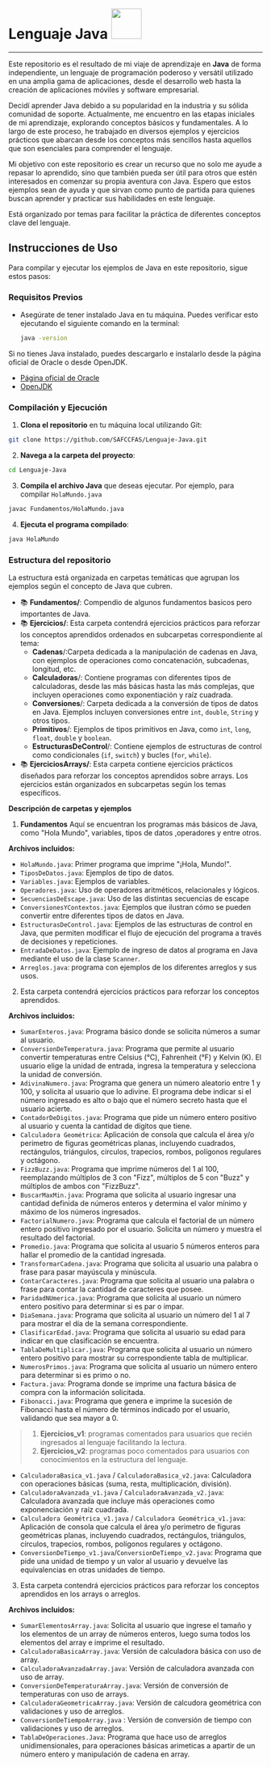 # Lenguaje Java  <img src="java.ico" width="60"/>

___
Este repositorio es el resultado de mi viaje de aprendizaje en **Java** de forma independiente, un lenguaje de programación poderoso y versátil
utilizado en una amplia gama de aplicaciones, desde el desarrollo web hasta la creación de aplicaciones móviles y software empresarial.

Decidí aprender Java debido a su popularidad en la industria y su sólida comunidad de soporte. Actualmente, me encuentro en las etapas iniciales
de mi aprendizaje, explorando conceptos básicos y fundamentales. A lo largo de este proceso, he trabajado en diversos ejemplos y ejercicios prácticos que abarcan desde los conceptos más sencillos hasta aquellos que son esenciales para comprender el lenguaje.

Mi objetivo con este repositorio es crear un recurso que no solo me ayude a repasar lo aprendido, sino que también pueda ser útil para otros que
estén interesados en comenzar su propia aventura con Java. Espero que estos ejemplos sean de ayuda y que sirvan como punto de partida para quienes
buscan aprender y practicar sus habilidades en este lenguaje.

Está organizado por temas para facilitar la práctica de diferentes conceptos clave del lenguaje.

## Instrucciones de Uso

Para compilar y ejecutar los ejemplos de Java en este repositorio, sigue estos pasos:

### Requisitos Previos

- Asegúrate de tener instalado Java en tu máquina. Puedes verificar esto ejecutando el siguiente comando en la terminal:
  
  ```bash
  java -version
  ```

Si no tienes Java instalado, puedes descargarlo e instalarlo desde la página oficial de Oracle o desde OpenJDK.

- [Página oficial de Oracle](https://www.oracle.com/java/technologies/javase-downloads.html)
- [OpenJDK](https://openjdk.java.net/)

### Compilación y Ejecución

1. **Clona el repositorio** en tu máquina local utilizando Git:

```bash
git clone https://github.com/SAFCCFAS/Lenguaje-Java.git
```

2. **Navega a la carpeta del proyecto**:

```bash
cd Lenguaje-Java
```

3. **Compila el archivo Java** que deseas ejecutar. Por ejemplo, para compilar `HolaMundo.java`

```bash
javac Fundamentos/HolaMundo.java
```

4. **Ejecuta el programa compilado**:

```bash
java HolaMundo
```

### Estructura del repositorio

La estructura está organizada en carpetas temáticas que agrupan los ejemplos según el concepto de Java que cubren.

- 📚 **Fundamentos/**: Compendio de algunos fundamentos basicos pero importantes de Java.
- 📚 **Ejercicios/**: Esta carpeta contendrá ejercicios prácticos para reforzar los conceptos aprendidos ordenados en subcarpetas correspondiente
  al tema:
	- **Cadenas**/:Carpeta dedicada a la manipulación de cadenas en Java, con ejemplos de operaciones como concatenación,
	  subcadenas, longitud, etc.
	- **Calculadoras**/: Contiene programas con diferentes tipos de calculadoras, desde las más básicas hasta las más
	  complejas, que incluyen operaciones como exponentiación y raíz cuadrada.
	- **Conversiones**/: Carpeta dedicada a la conversión de tipos de datos en Java. Ejemplos incluyen conversiones entre
	  `int`, `double`, `String` y otros tipos.
	- **Primitivos**/: Ejemplos de tipos primitivos en Java, como  `int`, `long`, `float`, `double` y `boolean`.
	- **EstructurasDeControl**/: Contiene ejemplos de estructuras de control como condicionales (`if`, `switch`) y bucles
	  (`for`, `while`).
- 📚 **EjerciciosArrays/**: Esta carpeta contiene ejercicios prácticos diseñados para reforzar los conceptos aprendidos sobre arrays. Los
  ejercicios están organizados en subcarpetas según los temas específicos.

**Descripción de carpetas y ejemplos**

1. **Fundamentos**
   Aquí se encuentran los programas más básicos de Java, como "Hola Mundo", variables, tipos de datos ,operadores y entre
   otros.

**Archivos incluidos:**

- `HolaMundo.java`: Primer programa que imprime "¡Hola, Mundo!".
- `TiposDeDatos.java`: Ejemplos de tipo de datos.
- `Variables.java`: Ejemplos de variables.
- `Operadores.java`: Uso de operadores aritméticos, relacionales y lógicos.
- `SecuenciasDeEscape.java`: Uso de las distintas secuencias de escape
- `ConversionesYContextos.java`: Ejemplos que ilustran cómo se pueden convertir entre diferentes tipos de datos en Java.
- `EstructurasDeControl.java`: Ejemplos de las estructuras de control en Java, que permiten modificar el flujo de ejecución del programa a través
  de decisiones y repeticiones.
- `EntradaDeDatos.java`: Ejemplo de ingreso de datos al programa en Java mediante el uso de la clase `Scanner`.
- `Arreglos.java`: programa con ejemplos de los diferentes arreglos y sus usos.

2. Esta carpeta contendrá ejercicios prácticos para reforzar los conceptos aprendidos.

**Archivos incluidos:**

- `SumarEnteros.java`: Programa básico donde se solicita números a sumar al usuario.
- `ConversionDeTemperatura.java`: Programa que permite al usuario convertir temperaturas entre Celsius (°C), Fahrenheit (°F) y Kelvin (K). El
  usuario elige la unidad de entrada, ingresa la temperatura y selecciona la unidad de conversión.
- `AdivinaNumero.java`: Programa que genera un número aleatorio entre 1 y 100, y solicita al usuario que lo adivine. El programa debe indicar si
  el número ingresado es alto o bajo que el número secreto hasta que el usuario acierte.
- `ContadorDeDigitos.java`: Programa que pide un número entero positivo al usuario y cuenta la cantidad de dígitos que tiene.
- `Calculadora Geométrica`: Aplicación de consola que calcula el área y/o perimetro de figuras geométricas planas, incluyendo cuadrados,
  rectángulos, triángulos, círculos, trapecios, rombos, polígonos regulares y octágono.
- `FizzBuzz.java`: Programa que imprime números del 1 al 100, reemplazando múltiplos de 3 con "Fizz", múltiplos de 5 con "Buzz" y múltiplos de
  ambos con "FizzBuzz".
- `BuscarMaxMin.java`: Programa que solicita al usuario ingresar una cantidad definida de números enteros y determina el valor mínimo y máximo de
  los números ingresados.
- `FactorialNumero.java`: Programa que calcula el factorial de un número entero positivo ingresado por el usuario. Solicita un número y muestra el
  resultado del factorial.
- `Promedio.java`: Programa que solicita al usuario 5 números enteros para hallar el promedio de la cantidad ingresada.
- `TransformarCadena.java`: Programa que solicita al usuario una palabra o frase para pasar mayúscula y minúscula.
- `ContarCaracteres.java`: Programa que solicita al usuario una palabra o frase para contar la cantidad de caracteres que posee.
- `ParidadNUmerica.java`: Programa que solicita al usuario un número entero positivo para determinar si es par o impar.
- `DiaSemana.java`: Programa que solicita al usuario un número del 1 al 7 para mostrar el día de la semana correspondiente.
- `ClasificarEdad.java`: Programa que solicita al usuario su edad para indicar en que clasificación se encuentra.
- `TablaDeMultiplicar.java`: Programa que solicita al usuario un número entero positivo para mostrar su correspondiente tabla de multiplicar.
- `NumerosPrimos.java`: Programa que solicita al usuario un número entero para determinar si es primo o no.
- `Factura.java`: Programa donde se imprime una factura básica de compra con la información solicitada.
- `Fibonacci.java`: Programa que genera e imprime la sucesión de Fibonacci hasta el número de términos indicado por el usuario, validando que sea
  mayor a 0.

> 1. **Ejercicios_v1**: programas comentados para usuarios que recién ingresados al lenguaje facilitando la lectura.
> 2. **Ejercicios_v2**: programas poco comentados para usuarios con conocimientos en la estructura del lenguaje.

- `CalculadoraBasica_v1.java` / `CalculadoraBasica_v2.java`: Calculadora con operaciones básicas (suma, resta, multiplicación, división).
- `CalculadoraAvanzada_v1.java` / `CalculadoraAvanzada_v2.java`: Calculadora avanzada que incluye más operaciones como exponenciación y raíz cuadrada.
- `Calculadora Geométrica_v1.java` / `Calculadora Geométrica_v1.java`: Aplicación de consola que calcula el área y/o perimetro de figuras
  geométricas planas, incluyendo cuadrados, rectángulos, triángulos, círculos, trapecios, rombos, polígonos regulares y octágono.
- `ConversionDeTiempo_v1.java`/`ConversionDeTiempo_v2.java`: Programa que pide una unidad de tiempo y un valor al usuario y devuelve las
  equivalencias en otras unidades de tiempo.

3. Esta carpeta contendrá ejercicios prácticos para reforzar los conceptos aprendidos en los arrays o arreglos.

**Archivos incluidos:**

- `SumarElementosArray.java`: Solicita al usuario que ingrese el tamaño y los elementos de un array de números enteros, luego suma todos los
  elementos del array e imprime el resultado.
- `CalculadoraBasicaArray.java`: Versión de calculadora básica con uso de array.
- `CalculadoraAvanzadaArray.java`: Versión de calculadora avanzada con uso de array.
- `ConversionDeTemperaturaArray.java`: Versión de conversión de temperaturas con uso de arrays.
- `CalculadoraGeometricaArray.java`: Versión de calcudora geométrica con validaciones y uso de arreglos.
- `ConversionDeTiempoArray.java` : Versión de conversión de tiempo con validaciones y uso de arreglos.
- `TablaDeOperaciones.Java`: Programa que hace uso de arreglos unidimensionales, para operaciones básicas arimeticas a apartir de un número entero y
  manipulación de cadena en array.
